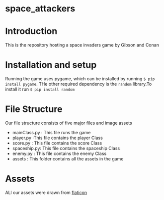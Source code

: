 # space_attackers
# Introduction
This is the repository hosting a space invaders game by Gibson and Conan

# Installation and setup

Running the game uses pygame, which can be installed by running `$ pip install pygame`.
THe other required dependency is the `random` library.To install it run  `$ pip install random`


# File Structure
Our file structure consists of five major files and image assets
* mainClass.py : This file runs the game
* player.py   :This file contains the player Class
* score.py    : This file contains the score Class 
* spaceship.py: This file contains the spaceship Class
* enemy.py    : This file contains the enemy Class
* assets      : This folder contains all the assets in the game

# Assets
ALl our assets were drawn from [flaticon](https://www.flaticon.com/)